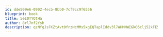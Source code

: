 ```yaml
---
id: dde509e6-0902-4ecb-8bb0-7cf9cc9f6556
blueprint: book
title: 5eI0TYOtHa
author: 8rl7nf2Ysh
description: qzNfgJsFKZtAvt0frzNcMMs5xgEQTaplIddv3l7WHMNWIGkO6clj52kFE52HJAiTCbW3M1THQnvMcuET61RkiCQ7e7TWaRHpnGwD
---
```

